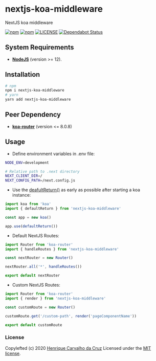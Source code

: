 # nextjs-koa-middleware

NextJS koa middleware

[![npm](https://img.shields.io/npm/v/nextjs-koa-middleware.svg)](https://www.npmjs.com/package/nextjs-koa-middleware)
[![npm](https://img.shields.io/npm/dt/nextjs-koa-middleware.svg)](https://www.npmjs.com/package/nextjs-koa-middleware)
[![LICENSE](https://img.shields.io/github/license/henriquecarv/nextjs-koa-middleware.svg)](./LICENSE)
[![Dependabot Status](https://api.dependabot.com/badges/status?host=github&repo=henriquecarv/nextjs-koa-middleware)](https://dependabot.com)

## System Requirements

- **[NodeJS](https://nodejs.org/en/)** (version >= 12).

## Installation

```sh
# npm
npm i nextjs-koa-middleware
# yarn
yarn add nextjs-koa-middleware
```

## Peer Dependency

- **[koa-router](https://github.com/koajs/router)** (version <= 8.0.8)

## Usage

- Define environment variables in .env file:

```sh
NODE_ENV=development

# Relative path to .next directory
NEXT_CLIENT_DIR=/
NEXT_CONFIG_PATH=/next.config.js
```

- Use the [deafultReturn()](./lib/middlewares/defaultReturn.ts) as early as possible after starting a koa instance:

```typescript
import koa from 'koa'
import { defaultReturn } from 'nextjs-koa-middleware'

const app = new koa()

app.use(defaultReturn())
```

- Default NextJS Routes:

```typescript
import Router from 'koa-router'
import { handleRoutes } from 'nextjs-koa-middleware'

const nextRouter = new Router()

nextRouter.all('*', handleRoutes())

export default nextRouter
```

- Custom NextJS Routes:

```typescript
import Router from 'koa-router'
import { render } from 'nextjs-koa-middleware'

const customRoute = new Router()

customRoute.get('/custom-path', render('pageComponentName'))

export default customRoute
```

### License

Copylefted (c) 2020 [Henrique Carvalho da Cruz][1] Licensed under the [MIT license][2].

[1]: https://henriquecarv.com
[2]: ./LICENSE

